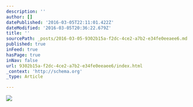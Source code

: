 ```yaml
---
description: ''
author: []
datePublished: '2016-03-05T22:11:01.422Z'
dateModified: '2016-03-05T20:36:22.679Z'
title: ''
sourcePath: _posts/2016-03-05-9302b15a-f2dc-4ce2-a7b2-e34fe0eeaee6.md
published: true
inFeed: true
hasPage: true
inNav: false
url: 9302b15a-f2dc-4ce2-a7b2-e34fe0eeaee6/index.html
_context: 'http://schema.org'
_type: Article

---
```

![](https://the-grid-user-content.s3-us-west-2.amazonaws.com/e8de54ba-9f44-417f-9631-b6571170287f.png)